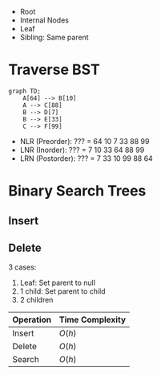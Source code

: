 - Root
- Internal Nodes
- Leaf
- Sibling: Same parent

# Traverse BST
```mermaid
graph TD;
    A[64] --> B[10]
    A --> C[88]
    B --> D[7]
    B --> E[33]
    C --> F[99]
```
- NLR (Preorder): ??? = 64 10 7 33 88 99
- LNR (Inorder): ??? = 7 10 33 64 88 99
- LRN (Postorder): ??? = 7 33 10 99 88 64
# Binary Search Trees
## Insert
## Delete
3 cases:
1. Leaf: Set parent to null
2. 1 child: Set parent to child
3. 2 children

|Operation|Time Complexity|
|---|---|
|Insert|$O(h)$|
|Delete|$O(h)$|
|Search|$O(h)$|
